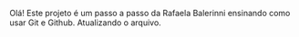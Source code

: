 Olá! Este projeto é um passo a passo da Rafaela Balerinni ensinando como usar Git e Github.
Atualizando o arquivo.